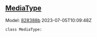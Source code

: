 ## [MediaType](https://github.com/spdx/spdx-3-model/blob/main/model/Core/Classes/MediaType.md)
Model: [828388b](https://github.com/spdx/spdx-3-model/commit/828388b98c2374f1af6b760ab87fee0d4a11e3f4) 2023-07-05T10:09:48Z
```
class MediaType:
```
